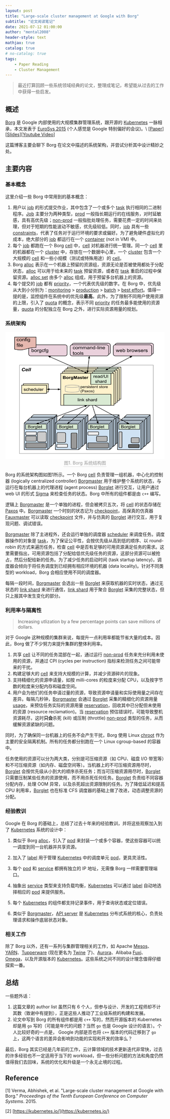 ```yaml
---
layout: post
title: "Large-scale cluster management at Google with Borg"
subtitle: "论文阅读笔记"
date: 2021-07-12 01:00:00
author: "mental2008"
header-style: text
mathjax: true
catalog: true
# no-catalog: true
tags:
    - Paper Reading
    - Cluster Management
---
```


> 最近打算回顾一些系统领域经典的论文，整理成笔记，希望能从过去的工作中获得一些启发。

## 概述

[Borg](#refer-borg) 是 Google 内部使用的大规模集群管理系统，跟开源的 [Kubernetes](#refer-kubernetes) 一脉相承，本文发表于 [EuroSys 2015](https://eurosys2015.labri.fr/) (个人感觉是 Google 特别偏好的会议)。\\
\[[Paper](https://research.google/pubs/pub43438/)\]\[[Slides](https://drive.google.com/file/d/0B5g07T_gRDg9SFlIZHhoQUJCeXc/preview?resourcekey=0-6u_7P2yZI_3KDUxmrkfz1w)\]\[[Youtube Video](https://www.youtube.com/watch?v=7MwxA4Fj2l4)\]

这篇博客主要会聊下 Borg 在论文中描述的系统架构，并尝试分析其中设计精妙之处。

## 主要内容

### 基本概念

这里介绍一些 Borg 中常用到的基本概念：
1. 用户以 <u>job</u> 的形式提交作业，其中包含了一个或多个 <u>task</u> 执行相同的二进制程序。<u>Job</u> 主要分为两种类型，<u>prod</u> 一般指长期运行的在线服务，对时延敏感，具有高优先级；<u>non-prod</u> 一般指批处理任务，需要花费一定的时间来处理，但对于短期的性能波动不敏感，优先级较低。同时，<u>job</u> 具有一些 <u>constraints</u>，代表了任务对于运行环境的要求或偏好。为了避免硬件虚拟化的成本，绝大部分的 <u>job</u> 都运行在一个 <u>container</u> (not in VM) 中。
2. 每个 <u>job</u> 都跑在一个 Borg <u>cell</u> 中，<u>cell</u> 对机器进行统一管理。同一个 <u>cell</u> 里的机器都在一个 <u>cluster</u> 中，存放在一个数据中心里，一个 <u>cluster</u> 包含一个大规模的 <u>cell</u> 和一些小规模（测试或特殊用途）的 <u>cell</u>。
3. Borg <u>alloc</u> 表示在一个机器上预留的资源组，资源无论是否被使用都处于分配状态，<u>alloc</u> 可以用于给未来的 <u>task</u> 预留资源，或者在 <u>task</u> 重启的过程中保留资源。<u>alloc set</u> 由多个 <u>alloc</u> 组成，用于预留多台机器上的资源。
4. 每个提交的 <u>job</u> 都有 <u>priority</u>，一个代表优先级的数字。在 Borg 中，优先级从大到小分别为：<u>monitoring</u> > <u>production</u> > <u>batch</u> > <u>best effort</u>。值得一提的是，监控组件在系统中的优先级**最高**。此外，为了限制不同用户使用资源的上限，引入了 <u>quota</u> 的概念，表示不同 <u>priority</u> 的任务最多能使用的资源量，<u>quota</u> 的分配独立在 Borg 之外，进行实际资源用量的规划。

### 系统架构

<!-- ![The high-level architecture of Borg](/img/borg/high-level architecture.png) -->
<center>
    <img src="/img/borg/high-level architecture.png" width="600" height="400" alt="The high-level architecture of Borg" align=center />
    <div style="color:orange; border-bottom: 1px solid #d9d9d9;
    display: inline-block;
    color: #999;
    padding: 2px;">图1. Borg 系统结构图</div>
</center>

<!-- <center>
    <img style="border-radius: 0.3125em;
    box-shadow: 0 2px 4px 0 rgba(34,36,38,.12),0 2px 10px 0 rgba(34,36,38,.08);" 
    src="/img/borg/high-level architecture.png">
    <br>
    <div style="color:orange; border-bottom: 1px solid #d9d9d9;
    display: inline-block;
    color: #999;
    padding: 2px;">图1. Borg 系统结构图</div>
</center> -->

Borg 的系统架构图如图1所示。一个 Borg <u>cell</u> 负责管理一组机器，中心化的控制器 (logically centralized controller) <u>Borgmaster</u> 用于维护整个系统的状态，与运行在每台机器上的代理进程 (agent process) <u>Borglet</u> 进行交互，让用户通过 web UI 的形式 <u>Sigma</u> 来检查任务的状态。Borg 中所有的组件都是由 `c++` 编写。

逻辑上 <u>Borgmaster</u> 是一个单独的进程，但会被拷贝五次，将 <u>cell</u> 的状态存储在 <u>Paxos</u> 中。<u>Borgmaster</u> 一个时刻的状态记为 <u>checkpoint</u>，高保真的仿真器 <u>Fauxmaster</u> 可以读取 <u>checkpoint</u> 文件，并与仿真的 <u>Borglet</u> 进行交互，用于复现问题、调试错误。

<u>Borgmaster</u> 除了主进程外，还会运行单独的调度器 <u>scheduler</u> 来调度任务。调度器操作的对象是 <u>task</u>，为了保证公平性，会按优先级从高到低的顺序、以 round-robin 的方式来遍历任务，检查 <u>cell</u> 中是否有足够的可用资源满足任务的需求。这里需要指出，可用资源包括了分配给低优先级任务的资源，这部分资源可以被抢占，然后分配给新的任务。为了减少任务的启动时间 (task startup latency)，调度器会倾向于将任务调度到已经拥有相应环境的机器 (data locality)。针对不同类型的 workload，Borg 会相应使用不同的调度器。

每隔一段时间，<u>Borgmaster</u> 会选出一些 <u>Borglet</u> 来获取机器的实时状态，通过无状态的 <u>link shard</u> 来进行通信，<u>link shard</u> 用于聚合 <u>Borglet</u> 采集的完整状态，但只上报其中发生变化的部分。

### 利用率与隔离性

> Increasing utlization by a few percentage points can save millions of dollars.

对于 Google 这种规模的集群来说，每提升一点利用率都能节省大量的成本。因此，Borg 做了不少努力来提升集群的整体利用率。

1. 共享 <u>cell</u> 让不同的任务混部在一起，通过运行 <u>non-prod</u> 任务来充分利用未使用的资源，并通过 CPI (cycles per instruction) 指标来检测任务之间可能带来的干扰。
2. 构建足够大的 <u>cell</u> 来支持大规模的计算，并减少资源碎片的现象。
3. 支持精细化的资源申请量，如按 milli-cores 的粒度来分配 CPU，以及按字节数的粒度来分配内存和磁盘空间。
4. 用户会为他们的任务申请过量的资源，导致资源申请量和实际使用量之间存在差异。每隔几秒钟，<u>Borgmaster</u> 会通过 <u>Borglet</u> 采集的精细化的资源用量 <u>usage</u>，来预估任务实际的资源用量 <u>reservation</u>，回收其中已分配但未使用的资源 (resource reclamation)。当 <u>reservation</u> 预估错误时，可能导致整机资源耗尽，这时**只会**杀死 (kill) 或压制 (throttle) <u>non-prod</u> 类型的任务，从而缓解资源紧缺的问题。

同时，为了确保同一台机器上的任务不会产生干扰，Borg 使用 Linux <u>chroot</u> 作为主要的安全隔离机制。所有的任务都分别跑在一个 Linux cgroup-based 的容器中。

任务使用的资源可以分为两大类，分别是可压缩资源（如 CPU、磁盘 I/O 带宽等）和不可压缩资源（如内存、磁盘空间等）。当机器上的不可压缩资源用尽时，<u>Borglet</u> 会按优先级从小到大的顺序杀死任务；而当可压缩资源用尽时，<u>Borglet</u> 只需要压制某些任务的资源使用，而不用杀死任何任务。<u>Borglet</u> 负责给不同容器分配内存，处理 OOM 异常，以及杀死超出资源限制的任务。为了降低延迟和提高 CPU 利用率，<u>Borglet</u> 也在标准 CFS 调度器的基础上做了改进，动态调整资源的分配。

### 经验教训

Google 在 Borg 的基础上，总结了过去十年来的经验教训，并将这些观察加入到了 <u>Kubernetes</u> 系统的设计中：

1. 类似于 Borg <u>alloc</u>，引入了 <u>pod</u> 来封装一个或多个容器，使这些容器可以统一调度到同一台机器并共享资源。

2. 加入了 <u>label</u> 用于管理 <u>Kubernetes</u> 中的调度单元 <u>pod</u>，更具灵活性。

3. 每个 <u>pod</u> 和 <u>service</u> 都拥有独立的 IP 地址，无需像 Borg 一样需要管理端口。
4. 抽象出 <u>service</u> 类型来支持负载均衡，<u>Kubernetes</u> 可以通过 <u>label</u> 自动地选择相应的 <u>pod</u> 来提供服务。
5. 每个 <u>Kubernetes</u> 的组件都支持记录事件，用于查询状态或定位错误。
6. 类似于 <u>Borgmaster</u>，<u>API server</u> 是 <u>Kubernetes</u> 分布式系统的核心，负责处理请求和操作底层状态对象。

### 相关工作

除了 Borg 以外，还有一系列与集群管理相关的工作，如 Apache <u>Mesos</u>、<u>YARN</u>、<u>Tupperware</u> (现在更名为 <u>Twine</u> 了)、<u>Aurora</u>、Alibaba <u>Fuxi</u>、<u>Omega</u>，以及开源版本的 <u>Kubernetes</u>。这些系统之间不同的设计理念值得仔细探索一番。

## 总结

一些题外话：

1. 这篇文章的 author list 虽然只有 6 个人，但参与设计、开发的工程师却不计其数（致谢中有提到），正是这些人推动了工业级系统的构建和发展。
2. 论文中写到 Borg 的所有组件都是用 `c++` 写的，然而开源版本的 Kubernetes 却是用 `go` 写的（可能是年代的问题？当然 `go` 也是 Google 设计的语言）。个人比较好奇的一点是， Google 内部是否也将 `c++` 版本的代码迁移到了 `go` 上，这两个语言的差异会影响到功能的实现和开发的效率么？

最后，Borg 其实已经是几年前的工作，云计算领域的技术更新迭代非常快，过去的许多经验也不一定适用于当下的 workload，但一些分析问题的方法和角度仍然值得我们去回味，系统的优化和升级是一个永无止境的过程。

## Reference

<div id="refer-borg"></div>

[1] Verma, Abhishek, et al. "Large-scale cluster management at Google with Borg." *Proceedings of the Tenth European Conference on Computer Systems*. 2015.

<div id="refer-kubernetes"></div>

[2] [https://kubernetes.io/](https://kubernetes.io/)

